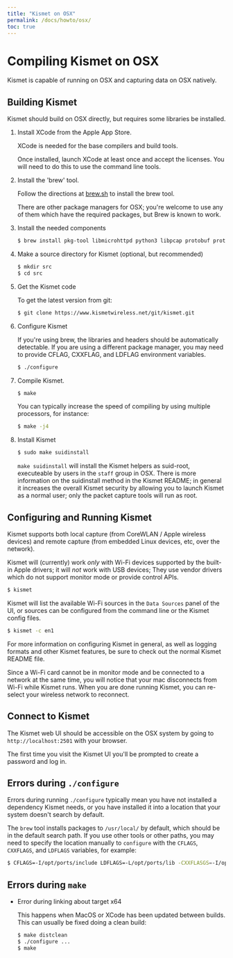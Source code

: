 ```yaml
---
title: "Kismet on OSX"
permalink: /docs/howto/osx/
toc: true
---
```


# Compiling Kismet on OSX

Kismet is capable of running on OSX and capturing data on OSX natively.

## Building Kismet

Kismet should build on OSX directly, but requires some libraries be installed.

1. Install XCode from the Apple App Store.   

    XCode is needed for the base compilers and build tools.
    
    Once installed, launch XCode at least once and accept the licenses.  You will need to do this to use the command line tools.

2. Install the 'brew' tool.

    Follow the directions at [brew.sh](https://brew.sh) to install the brew tool.

    There are other package managers for OSX; you're welcome to use any of them which have the required packages, but Brew is known to work.

3. Install the needed components

    ```bash
    $ brew install pkg-tool libmicrohttpd python3 libpcap protobuf protobuf-c pcre librtlsdr libbtbb ubertooth
    ```

4. Make a source directory for Kismet (optional, but recommended)

    ```bash
    $ mkdir src
    $ cd src
    ```

5. Get the Kismet code

    To get the latest version from git:

    ```bash
    $ git clone https://www.kismetwireless.net/git/kismet.git
    ```

6. Configure Kismet

    If you're using brew, the libraries and headers should be automatically detectable.  If you are using a different package manager, you may need to provide CFLAG, CXXFLAG, and LDFLAG environment variables.
   
    ```bash
    $ ./configure
    ```

7. Compile Kismet.

    ```bash
    $ make
    ```

    You can typically increase the speed of compiling by using multiple processors, for instance:

    ```bash
    $ make -j4
    ```
   
8. Install Kismet

    ```bash
    $ sudo make suidinstall
    ```

    `make suidinstall` will install the Kismet helpers as suid-root, executeable by users in the `staff` group in OSX.  There is more information on the suidinstall method in the Kismet README; in general it increases the overall Kismet security by allowing you to launch Kismet as a normal user; only the packet capture tools will run as root.

## Configuring and Running Kismet

Kismet supports both local capture (from CoreWLAN / Apple wireless devices) and remote capture (from embedded Linux devices, etc, over the network).

Kismet will (currently) work *only* with Wi-Fi devices supported by the built-in Apple drivers; it will *not* work with USB devices; They use vendor drivers which do not support monitor mode or provide control APIs.

```bash
$ kismet
```

Kismet will list the available Wi-Fi sources in the `Data Sources` panel of the UI, or sources can be configured from the command line or the Kismet config files.

```bash
$ kismet -c en1
```

For more information on configuring Kismet in general, as well as logging formats and other Kismet features, be sure to check out the normal Kismet README file.

Since a Wi-Fi card cannot be in monitor mode and be connected to a network at the same time, you will notice that your mac disconnects from Wi-Fi while Kismet runs.  When you are done running Kismet, you can re-select your wireless network to reconnect.

## Connect to Kismet

The Kismet web UI should be accessible on the OSX system by going to `http://localhost:2501` with your browser.

The first time you visit the Kismet UI you'll be prompted to create a password and log in.  

## Errors during `./configure`

Errors during running `./configure` typically mean you have not installed a dependency Kismet needs, or you have installed it into a location that your system doesn't search by default.

The `brew` tool installs packages to `/usr/local/` by default, which should be in the default search path.  If you use other tools or other paths, you may need to specify the location manually to `configure` with the `CFLAGS`, `CXXFLAGS`, and `LDFLAGS` variables, for example:

```bash
$ CFLAGS=-I/opt/ports/include LDFLAGS=-L/opt/ports/lib -CXXFLASGS=-I/opt/ports/include ./configure ...
```

## Errors during `make`

* Error during linking about target x64

    This happens when MacOS or XCode has been updated between builds.  This can usually be fixed doing a clean build:

    ```bash
    $ make distclean
    $ ./configure ...
    $ make
    ```

